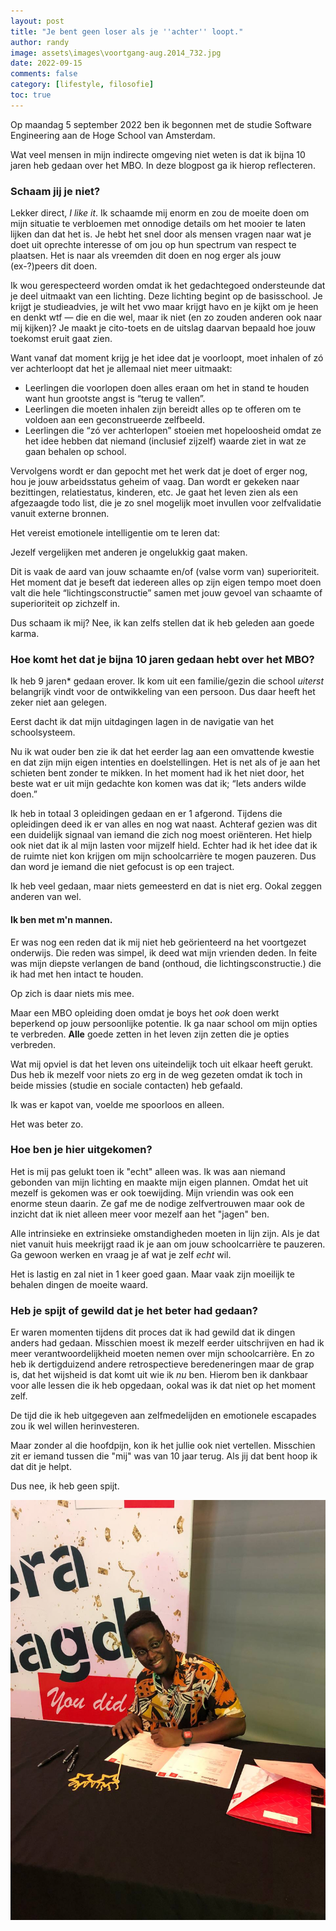 ```yaml
---
layout: post
title: "Je bent geen loser als je ''achter'' loopt."
author: randy
image: assets\images\voortgang-aug.2014_732.jpg
date: 2022-09-15
comments: false
category: [lifestyle, filosofie]
toc: true
---
```


Op maandag 5 september 2022 ben ik begonnen met de studie Software Engineering aan de Hoge School van Amsterdam. 

Wat veel mensen in mijn indirecte omgeving niet weten is dat ik bijna 10 jaren heb gedaan over het MBO. In deze blogpost ga ik hierop reflecteren.

### Schaam jij je niet?
Lekker direct, _I like it_. Ik schaamde mij enorm en zou de moeite doen om mijn situatie te verbloemen met onnodige details om het mooier te laten lijken dan dat het is. Je hebt het snel door als mensen vragen naar wat je doet uit oprechte interesse of om jou op hun spectrum van respect te plaatsen. Het is naar als vreemden dit doen en nog erger als jouw (ex-?)peers dit doen.

Ik wou gerespecteerd worden omdat ik het gedachtegoed ondersteunde dat je deel uitmaakt van een lichting. Deze lichting begint op de basisschool. Je krijgt je studieadvies, je wilt het vwo maar krijgt havo en je kijkt om je heen en denkt wtf — die en die wel, maar ik niet (en zo zouden anderen ook naar mij kijken)? Je maakt je cito-toets en de uitslag daarvan bepaald hoe jouw toekomst eruit gaat zien. 

Want vanaf dat moment krijg je het idee dat je voorloopt, moet inhalen of zó ver achterloopt dat het je allemaal niet meer uitmaakt:

- Leerlingen die voorlopen doen alles eraan om het in stand te houden want hun grootste angst is “terug te vallen”.  
- Leerlingen die moeten inhalen zijn bereidt alles op te offeren om te voldoen aan een geconstrueerde zelfbeeld. 
- Leerlingen die “zó ver achterlopen” stoeien met hopeloosheid omdat ze het idee hebben dat niemand (inclusief zijzelf) waarde ziet in wat ze gaan behalen op school.

Vervolgens wordt er dan gepocht met het werk dat je doet of erger nog, hou je jouw arbeidsstatus geheim of vaag. Dan wordt er gekeken naar bezittingen, relatiestatus, kinderen, etc. Je gaat het leven zien als een afgezaagde todo list, die je zo snel mogelijk moet invullen voor zelfvalidatie vanuit externe bronnen. 

Het vereist emotionele intelligentie om te leren dat:

Jezelf vergelijken met anderen je ongelukkig gaat maken. 

Dit is vaak de aard van jouw schaamte en/of (valse vorm van) superioriteit. Het moment dat je beseft dat iedereen alles op zijn eigen tempo moet doen valt die hele “lichtingsconstructie” samen met jouw gevoel van schaamte of superioriteit op zichzelf in.

Dus schaam ik mij? Nee, ik kan zelfs stellen dat ik heb geleden aan goede karma. 

### Hoe komt het dat je bijna 10 jaren gedaan hebt over het MBO?
Ik heb 9 jaren* gedaan erover. Ik kom uit een familie/gezin die school *uiterst* belangrijk vindt voor de ontwikkeling van een persoon. Dus daar heeft het zeker niet aan gelegen. 

Eerst dacht ik dat mijn uitdagingen lagen in de navigatie van het schoolsysteem.

Nu ik wat ouder ben zie ik dat het eerder lag aan een omvattende kwestie en dat zijn mijn eigen intenties en doelstellingen. Het is net als of je aan het schieten bent zonder te mikken. In het moment had ik het niet door, het beste wat er uit mijn gedachte kon komen was dat ik; “Iets anders wilde doen.” 

Ik heb in totaal 3 opleidingen gedaan en er 1 afgerond. Tijdens die opleidingen deed ik er van alles en nog wat naast. Achteraf gezien was dit een duidelijk signaal van iemand die zich nog moest oriënteren. Het hielp ook niet dat ik al mijn lasten voor mijzelf hield. Echter had ik het idee dat ik de ruimte niet kon krijgen om mijn schoolcarrière te mogen pauzeren. Dus dan word je iemand die niet gefocust is op een traject.

Ik heb veel gedaan, maar niets gemeesterd en dat is niet erg. Ookal zeggen anderen van wel.

#### Ik ben met m'n mannen.
Er was nog een reden dat ik mij niet heb geörienteerd na het voortgezet onderwijs. Die reden was simpel, ik deed wat mijn vrienden deden. In feite was mijn diepste verlangen de band (onthoud, die lichtingsconstructie.) die ik had met hen intact te houden. 

Op zich is daar niets mis mee.

Maar een MBO opleiding doen omdat je boys het _ook_ doen werkt beperkend op jouw persoonlijke potentie. Ik ga naar school om mijn opties te verbreden. **Alle** goede zetten in het leven zijn zetten die je opties verbreden. 

Wat mij opviel is dat het leven ons uiteindelijk toch uit elkaar heeft gerukt. Dus heb ik mezelf voor niets zo erg in de weg gezeten omdat ik toch in beide missies (studie en sociale contacten) heb gefaald. 

Ik was er kapot van, voelde me spoorloos en alleen.

Het was beter zo.

### Hoe ben je hier uitgekomen?
Het is mij pas gelukt toen ik "echt" alleen was. Ik was aan niemand gebonden van mijn lichting en maakte mijn eigen plannen. Omdat het uit mezelf is gekomen was er ook toewijding. Mijn vriendin was ook een enorme steun daarin. Ze gaf me de nodige zelfvertrouwen maar ook de inzicht dat ik niet alleen meer voor mezelf aan het "jagen" ben. 

Alle intrinsieke en extrinsieke omstandigheden moeten in lijn zijn. Als je dat niet vanuit huis meekrijgt raad ik je aan om jouw schoolcarrière te pauzeren. Ga gewoon werken en vraag je af wat je zelf _echt_ wil. 

Het is lastig en zal niet in 1 keer goed gaan. Maar vaak zijn moeilijk te behalen dingen de moeite waard.

### Heb je spijt of gewild dat je het beter had gedaan?
Er waren momenten tijdens dit proces dat ik had gewild dat ik dingen anders had gedaan. Misschien moest ik mezelf eerder uitschrijven en had ik meer verantwoordelijkheid moeten nemen over mijn schoolcarrière. En zo heb ik dertigduizend andere retrospectieve beredeneringen maar de grap is, dat het wijsheid is dat komt uit wie ik _nu_ ben. Hierom ben ik dankbaar voor alle lessen die ik heb opgedaan, ookal was ik dat niet op het moment zelf.

De tijd die ik heb uitgegeven aan zelfmedelijden en emotionele escapades zou ik wel willen herinvesteren. 

Maar zonder al die hoofdpijn, kon ik het jullie ook niet vertellen. Misschien zit er iemand tussen die "mij" was van 10 jaar terug. Als jij dat bent hoop ik dat dit je helpt.

Dus nee, ik heb geen spijt.

![Mijn Diplomauitreiking](\assets\images\photo_2022-07-11_23-15-48.jpg)